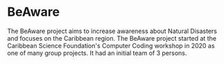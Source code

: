 # BeAware
The BeAware project aims to increase awareness about Natural Disasters and focuses on the Caribbean region.
The BeAware project started at the Caribbean Science Foundation's Computer Coding workshop in 2020 as one of many group projects.
It had an initial team of 3 persons.
